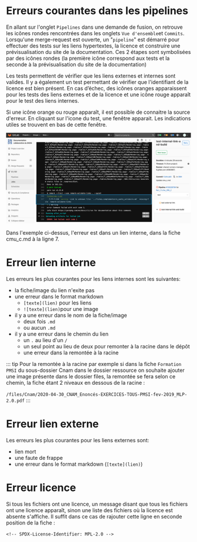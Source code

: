 # Erreurs courantes dans les pipelines
<!-- SPDX-License-Identifier: MPL-2.0 -->

En allant sur l'onglet `Pipelines` dans une demande de fusion, on retrouve les icônes rondes rencontrées dans les onglets `Vue d'ensemble`et `Commits`. 
Lorsqu'une merge-request est ouverte, un "`pipeline`" est démarré pour effectuer des tests sur les liens hypertextes, la licence et construire une prévisualisation du site de la documentation. Ces 2 étapes sont symbolisées par des icônes rondes (la première icône correspond aux tests et la seconde à la prévisualisation du site de la documentation)

Les tests permettent de vérifier que les liens externes et internes sont valides. Il y a également un test permettant de vérifier que l'identifiant de la licence est bien présent. En cas d’échec, des icônes oranges apparaissent pour les tests des liens externes et de la licence et une icône rouge apparaît pour le test des liens internes. 

Si une icône orange ou rouge apparaît, il est possible de connaitre la source d'erreur. En cliquant sur l'icone du test, une fenêtre apparait. Les indications utiles se trouvent en bas de cette fenêtre.

<p style="text-align:center;">
<img src="/files/images/tutoriel_gitlab/2020-05-20_HDH_erreur-lien-int_MLP-2.0.png" alt="wip" width="1000"/>
</p>

Dans l'exemple ci-dessus, l'erreur est dans un lien interne, dans la fiche cmu_c.md à la ligne 7. 

# Erreur lien interne
Les erreurs les plus courantes pour les liens internes sont les suivantes:
- la fiche/image du lien n'exite pas
- une erreur dans le format markdown 
    - `[texte](lien)` pour les liens
    - `![texte](lien)`pour une image
- il y a une erreur dans le nom de la fiche/image 
    - deux fois `.md` 
    - ou aucun `.md`
- il y a une erreur dans le chemin du lien 
    - un `.` au lieu d'un `/`
    - un seul point au lieu de deux pour remonter à la racine dans le dépôt
    - une erreur dans la remontée à la racine
    
::: tip
Pour la remontée à la racine par exemple si dans la fiche `Formation PMSI` du sous-dossier Cnam dans le dossier ressource on souhaite ajouter une image présente dans le dossier files, la remontée se fera selon ce chemin, la fiche étant 2 niveaux en dessous de la racine :

`/files/Cnam/2020-04-30_CNAM_Enoncés-EXERCICES-TOUS-PMSI-fev-2019_MLP-2.0.pdf`
:::

# Erreur lien externe
Les erreurs les plus courantes pour les liens externes sont:
- lien mort
- une faute de frappe
- une erreur dans le format markdown (`[texte](lien)`)

# Erreur licence
Si tous les fichiers ont une licence, un message disant que tous les fichiers ont une licence apparaît, sinon une liste des fichiers où la licence est absente s'affiche. Il suffit dans ce cas de rajouter cette ligne en seconde position de la fiche :

```
<!-- SPDX-License-Identifier: MPL-2.0 -->
```

